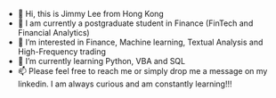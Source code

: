 - 👋 Hi, this is Jimmy Lee from Hong Kong
- 🏫 I am currently a postgraduate student in Finance (FinTech and Financial Analytics)
- 👀 I’m interested in Finance, Machine learning, Textual Analysis and High-Frequency trading
- 🌱 I’m currently learning Python, VBA and SQL
- 📫 Please feel free to reach me or simply drop me a message on my linkedin. I am always curious and am constantly learning!!!

<!---
Jimmylee4real/Jimmylee4real is a ✨ special ✨ repository because its `README.md` (this file) appears on your GitHub profile.
You can click the Preview link to take a look at your changes.
--->
